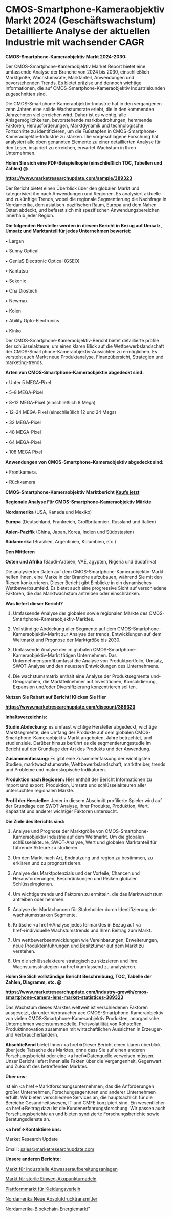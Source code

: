 # CMOS-Smartphone-Kameraobjektiv Markt 2024 (Geschäftswachstum) Detaillierte Analyse der aktuellen Industrie mit wachsender CAGR

<strong>CMOS-Smartphone-Kameraobjektiv Markt 2024-2030:</strong>

Der CMOS-Smartphone-Kameraobjektiv Market Report bietet eine umfassende Analyse der Branche von 2024 bis 2030, einschließlich Marktgröße, Wachstumsrate, Marktanteil, Anwendungen und bevorstehenden Trends. Es bietet präzise und dennoch wichtige Informationen, die auf CMOS-Smartphone-Kameraobjektiv Industriekunden zugeschnitten sind.

Die CMOS-Smartphone-Kameraobjektiv-Industrie hat in den vergangenen zehn Jahren eine solide Wachstumsrate erlebt, die in den kommenden Jahrzehnten viel erreichen wird. Daher ist es wichtig, alle Anlagemöglichkeiten, bevorstehende marktbedrohungen, hemmende Faktoren, Herausforderungen, Marktdynamik und technologische Fortschritte zu identifizieren, um die Fußstapfen in CMOS-Smartphone-Kameraobjektiv-Industrie zu stärken. Die vorgeschlagene Forschung hat analysiert alle oben genannten Elemente zu einer detaillierten Analyse für den Leser, inspiriert zu erreichen, erwartet Wachstum in Ihren Unternehmen.



<strong>Holen Sie sich eine PDF-Beispielkopie (einschließlich TOC, Tabellen und Zahlen) @
</strong>

<strong><a href=https://www.marketresearchupdate.com/sample/389323>

<strong>https://www.marketresearchupdate.com/sample/389323</u></font></a></strong></strong>

Der Bericht bietet einen Überblick über den globalen Markt und kategorisiert ihn nach Anwendungen und Regionen. Es analysiert aktuelle und zukünftige Trends, wobei die regionale Segmentierung die Nachfrage in Nordamerika, dem asiatisch-pazifischen Raum, Europa und dem Nahen Osten abdeckt, und befasst sich mit spezifischen Anwendungsbereichen innerhalb jeder Region.



<strong>Die folgenden Hersteller werden in diesem Bericht in Bezug auf Umsatz, Umsatz und Marktanteil für jedes Unternehmen bewertet:</strong>

• Largan

• Sunny Optical

• GeniuS Electronic Optical (GSEO)

• Kantatsu

• Sekonix

• Cha Diostech

• Newmax

• Kolen

• Ability Opto-Electronics

• Kinko

Der CMOS-Smartphone-Kameraobjektiv-Bericht bietet detaillierte profile der schlüsselakteure, um einen klaren Blick auf die Wettbewerbslandschaft der CMOS-Smartphone-Kameraobjektiv-Aussichten zu ermöglichen. Es versteht auch Markt neue Produktanalyse, Finanzübersicht, Strategien und marketing-trends.



<strong>Arten von CMOS-Smartphone-Kameraobjektiv abgedeckt sind:</strong>

• Unter 5 MEGA-Pixel

• 5–8 MEGA-Pixel

• 8–12 MEGA-Pixel (einschließlich 8 Mega)

• 12–24 MEGA-Pixel (einschließlich 12 und 24 Mega)

• 32 MEGA-Pixel

• 48 MEGA-Pixel

• 64 MEGA-Pixel

• 108 MEGA Pixel



<strong>Anwendungen von CMOS-Smartphone-Kameraobjektiv abgedeckt sind:</strong>

• Frontkamera.

• Rückkamera



<strong>CMOS-Smartphone-Kameraobjektiv Marktbericht <a href=https://www.marketresearchupdate.com/buynow/389323>Kaufe jetzt</a></strong>



<strong>Regionale Analyse Für CMOS-Smartphone-Kameraobjektiv Märkte</strong>



<strong>Nordamerika</strong> (USA, Kanada und Mexiko)



<strong>Europa</strong> (Deutschland, Frankreich, Großbritannien, Russland und Italien)



<strong>Asien-Pazifik</strong> (China, Japan, Korea, Indien und Südostasien)



<strong>Südamerika</strong> (Brasilien, Argentinien, Kolumbien, etc.)



<strong>Den Mittleren</strong> 

<strong>Osten und Afrika</strong> (Saudi-Arabien, VAE, ägypten, Nigeria und Südafrika)

Die analysierten Daten auf dem CMOS-Smartphone-Kameraobjektiv-Markt helfen Ihnen, eine Marke in der Branche aufzubauen, während Sie mit den Riesen konkurrieren. Dieser Bericht gibt Einblicke in ein dynamisches Wettbewerbsumfeld. Es bietet auch eine progressive Sicht auf verschiedene Faktoren, die das Marktwachstum antreiben oder einschränken.



<strong>Was liefert dieser Bericht?</strong>

1. Umfassende Analyse der globalen sowie regionalen Märkte des CMOS-Smartphone-Kameraobjektiv-Marktes.

2. Vollständige Abdeckung aller Segmente auf dem CMOS-Smartphone-Kameraobjektiv-Markt zur Analyse der trends, Entwicklungen auf dem Weltmarkt und Prognose der Marktgröße bis 2030.

3. Umfassende Analyse der im globalen CMOS-Smartphone-Kameraobjektiv-Markt tätigen Unternehmen. Das Unternehmensprofil umfasst die Analyse von Produktportfolio, Umsatz, SWOT-Analyse und den neuesten Entwicklungen des Unternehmens.

4. Die wachstumsmatrix enthält eine Analyse der Produktsegmente und-Geographien, die Marktteilnehmer auf Investitionen, Konsolidierung, Expansion und/oder Diversifizierung konzentrieren sollten.



<strong>Nutzen Sie Rabatt auf Bericht! Klicken Sie Hier
</strong>

<strong><a href=https://www.marketresearchupdate.com/discount/389323>https://www.marketresearchupdate.com/discount/389323</b></u></font></strong></a>



<strong>Inhaltsverzeichnis:</strong>



<strong>Studie Abdeckung:</strong> es umfasst wichtige Hersteller abgedeckt, wichtige Marktsegmente, den Umfang der Produkte auf dem globalen CMOS-Smartphone-Kameraobjektiv Markt angeboten, Jahre betrachtet, und studienziele. Darüber hinaus berührt es die segmentierungsstudie im Bericht auf der Grundlage der Art des Produkts und der Anwendung.



<strong>Zusammenfassung:</strong> Es gibt eine Zusammenfassung der wichtigsten Studien, marktwachstumsrate, Wettbewerbslandschaft, markttreiber, trends und Probleme und makroskopische Indikatoren.



<strong>Produktion nach Regionen:</strong> Hier enthält der Bericht Informationen zu import und export, Produktion, Umsatz und schlüsselakteuren aller untersuchten regionalen Märkte.



<strong>Profil der Hersteller:</strong> Jeder in diesem Abschnitt profilierte Spieler wird auf der Grundlage der SWOT-Analyse, Ihrer Produkte, Produktion, Wert, Kapazität und anderer wichtiger Faktoren untersucht.



<strong>Die Ziele des Berichts sind:</strong>

1) Analyse und Prognose der Marktgröße von CMOS-Smartphone-Kameraobjektiv Industrie auf dem Weltmarkt.
Um die globalen schlüsselakteure, SWOT-Analyse, Wert und globalen Marktanteil für führende Akteure zu studieren.

2) Um den Markt nach Art, Endnutzung und region zu bestimmen, zu erklären und zu prognostizieren.

3) Analyse des Marktpotenzials und der Vorteile, Chancen und Herausforderungen, Beschränkungen und Risiken globaler Schlüsselregionen.

4) Um wichtige trends und Faktoren zu ermitteln, die das Marktwachstum antreiben oder hemmen.

5) Analyse der Marktchancen für Stakeholder durch Identifizierung der wachstumsstarken Segmente.

6) Kritische <a href=>Analyse</a> jedes teilmarktes in Bezug auf <a href=>individuelle</a> Wachstumstrends und Ihren Beitrag zum Markt.

7) Um wettbewerbsentwicklungen wie Vereinbarungen, Erweiterungen, neue Produkteinführungen und Besitztümer auf dem Markt zu verstehen.

8) Um die schlüsselakteure strategisch zu skizzieren und Ihre Wachstumsstrategien <a href=>umfassend</a> zu analysieren.



<strong>Holen Sie Sich vollständige Bericht Beschreibung, TOC, Tabelle der Zahlen, Diagramm, etc. @ </strong>

<strong><a href=https://www.marketresearchupdate.com/industry-growth/cmos-smartphone-camera-lens-market-statistices-389323>https://www.marketresearchupdate.com/industry-growth/cmos-smartphone-camera-lens-market-statistices-389323</a></font></strong>

Das Wachstum dieses Marktes weltweit ist verschiedenen Faktoren ausgesetzt, darunter Verbraucher ace CMOS-Smartphone-Kameraobjektiv von vielen CMOS-Smartphone-Kameraobjektiv Produkten, anorganische Unternehmen wachstumsmodelle, Preisvolatilität von Rohstoffen, Produktinnovation zusammen mit wirtschaftlichen Aussichten in Erzeuger-und Verbraucherländern.



<strong>Abschließend</strong> bietet Ihnen <a href=>Dieser</a> Bericht einen klaren überblick über jede Tatsache des Marktes, ohne dass Sie auf einen anderen Forschungsbericht oder eine <a href=>Datenquelle</a> verweisen müssen. Unser Bericht liefert Ihnen alle Fakten über die Vergangenheit, Gegenwart und Zukunft des betreffenden Marktes.



<strong>Über uns:</strong>

 ist ein <a href=>Marktfors</a>chungsunternehmen, das die Anforderungen großer Unternehmen, Forschungsagenturen und anderer Unternehmen erfüllt. Wir bieten verschiedene Services an, die hauptsächlich für die Bereiche Gesundheitswesen, IT und CMFE konzipiert sind. Ein wesentlicher <a href=>Beitrag</a> dazu ist die Kundenerfahrungsforschung. Wir passen auch Forschungsberichte an und bieten syndizierte Forschungsberichte sowie Beratungsdienste an.



<strong><a href=>Kontaktiere uns:</a></strong>

Market Research Update

Email : sales@marketresearchupdate.com



<strong>Unsere anderen Berichte:</strong>

<a href=https://www.linkedin.com/pulse/industrial-wastewater-treatment-plants-market>Markt für industrielle Abwasseraufbereitungsanlagen</a>

<a href=https://www.linkedin.com/pulse/disposable-sterile-acupuncture-needles-market>Markt für sterile Einweg-Akupunkturnadeln</a>

<a href=https://www.linkedin.com/pulse/clothing-rental-platform-market-sizing-up-anticipating>Plattformmarkt für Kleidungsverleih</a>

<a href=https://www.linkedin.com/pulse/north-america-new-absolute-pressure-transmitters>Nordamerika Neue Absolutdrucktransmitter</a>

<a href=https://www.linkedin.com/pulse/north-america-blockchain-energy-market>Nordamerika-Blockchain-Energiemarkt</a>"
